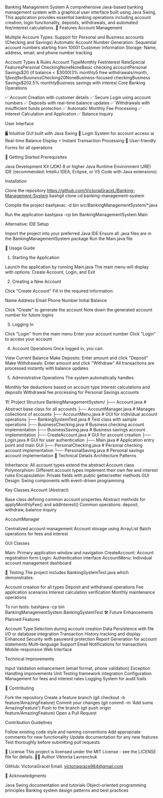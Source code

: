 Banking Management System
A comprehensive Java-based banking management system with a graphical user interface built using Java Swing. This application provides essential banking operations including account creation, login functionality, deposits, withdrawals, and automated fee/interest calculations.
🏦 Features
Account Management

Multiple Account Types: Support for Personal and Business accounts (Checking and Savings)
Automatic Account Number Generation: Sequential account numbers starting from 10001
Customer Information Storage: Name, address, email, and phone number tracking

Account Types & Rules
Account TypeMonthly FeeInterest RateSpecial FeaturesPersonal CheckingNoneNoneBasic checking accountPersonal Savings$20 (if balance < $3000)3% monthly5 free withdrawals/month, $5 fee afterBusiness Checking$20NoneBusiness-focused checkingBusiness Savings$202.5% monthlyBusiness savings with interest
Core Banking Operations

✅ Account Creation with customer details
✅ Secure Login using account numbers
✅ Deposits with real-time balance updates
✅ Withdrawals with insufficient funds protection
✅ Automatic Monthly Fee Processing
✅ Interest Calculation and Application
✅ Balance Inquiry

User Interface

🖥️ Intuitive GUI built with Java Swing
🔐 Login System for account access
📊 Real-time Balance Display
⚡ Instant Transaction Processing
🎯 User-friendly Forms for all operations

🚀 Getting Started
Prerequisites

Java Development Kit (JDK) 8 or higher
Java Runtime Environment (JRE)
IDE (recommended: IntelliJ IDEA, Eclipse, or VS Code with Java extensions)

Installation

Clone the repository https://github.com/VictoriaGraceL/Banking-Management-System
bashgit clone 
cd banking-management-system

Compile the project
bashjavac -d bin src/BankingManagementSystem/*.java

Run the application
bashjava -cp bin BankingManagementSystem.Main


Alternative: IDE Setup

Import the project into your preferred Java IDE
Ensure all .java files are in the BankingManagementSystem package
Run the Main.java file

📖 Usage Guide
1. Starting the Application

Launch the application by running Main.java
The main menu will display with options: Create Account, Login, and Exit

2. Creating a New Account

Click "Create Account"
Fill in the required information:

Name
Address
Email
Phone Number
Initial Balance


Click "Create" to generate the account
Note down the generated account number for future logins

3. Logging In

Click "Login" from the main menu
Enter your account number
Click "Login" to access your account

4. Account Operations
Once logged in, you can:

View Current Balance
Make Deposits: Enter amount and click "Deposit"
Make Withdrawals: Enter amount and click "Withdraw"
All transactions are processed instantly with balance updates

5. Administrative Operations
The system automatically handles:

Monthly fee deductions based on account type
Interest calculations and deposits
Withdrawal fee processing for Personal Savings accounts

🏗️ Project Structure
BankingManagementSystem/
├── Account.java              # Abstract base class for all accounts
├── AccountManager.java       # Manages collections of accounts
├── AccountMenu.java         # GUI for individual account operations
├── BankingSystemTest.java   # Test class with sample operations
├── BusinessChecking.java   # Business checking account implementation
├── BusinessSaving.java     # Business savings account implementation
├── CreateAccount.java      # GUI for account creation
├── Login.java             # GUI for user authentication
├── Main.java             # Application entry point and main GUI
├── PersonalChecking.java # Personal checking account implementation
└── PersonalSaving.java   # Personal savings account implementation
🔧 Technical Details
Architecture Patterns

Inheritance: All account types extend the abstract Account class
Polymorphism: Different account types implement their own fee and interest rules
Encapsulation: Private fields with public getter/setter methods
GUI Design: Swing components with event-driven programming

Key Classes
Account (Abstract)

Base class defining common account properties
Abstract methods for applyMonthlyFee() and addInterest()
Common operations: deposit, withdraw, balance inquiry

AccountManager

Centralized account management
Account storage using ArrayList
Batch operations for fees and interest

GUI Classes

Main: Primary application window and navigation
CreateAccount: Account registration form
Login: Authentication interface
AccountMenu: Individual account management dashboard

🧪 Testing
The project includes BankingSystemTest.java which demonstrates:

Account creation for all types
Deposit and withdrawal operations
Fee application scenarios
Interest calculation verification
Monthly maintenance operations

To run tests:
bashjava -cp bin BankingManagementSystem.BankingSystemTest
🛠️ Future Enhancements
Planned Features

 Account Type Selection during account creation
 Data Persistence with file I/O or database integration
 Transaction History tracking and display
 Enhanced Security with password protection
 Report Generation for account statements
 Multi-language Support
 Email Notifications for transactions
 Mobile-responsive Web Interface

Technical Improvements

 Input Validation enhancement (email format, phone validation)
 Exception Handling improvements
 Unit Testing framework integration
 Configuration Management for fees and interest rates
 Logging System for audit trails

🤝 Contributing

Fork the repository
Create a feature branch (git checkout -b feature/AmazingFeature)
Commit your changes (git commit -m 'Add some AmazingFeature')
Push to the branch (git push origin feature/AmazingFeature)
Open a Pull Request

Contribution Guidelines

Follow existing code style and naming conventions
Add appropriate comments for new functionality
Update documentation for any new features
Test thoroughly before submitting pull requests

📝 License
This project is licensed under the MIT License - see the LICENSE file for details.
👨‍💻 Author
Viktoriia Lavrenchuk

GitHub: VictoriaGracel
Email: victoriagrace984@gmail.com

🙏 Acknowledgments

Java Swing documentation and tutorials
Object-oriented programming principles
Banking system design patterns and best practices
